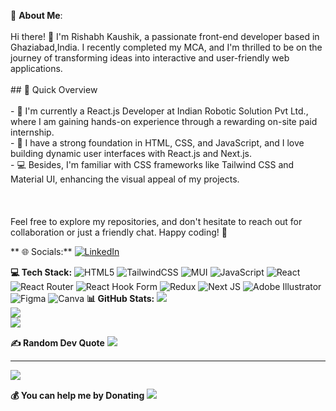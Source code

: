 💫 **About Me**:<br><br>
Hi there! 👋 I'm Rishabh Kaushik, a passionate front-end developer based in Ghaziabad,India. I recently completed my MCA, and I'm thrilled to be on the journey of transforming ideas into interactive and user-friendly web applications.<br><br>## 🚀 Quick Overview<br><br>- 🔭 I'm currently a React.js Developer at Indian Robotic Solution Pvt Ltd., where I am gaining hands-on experience through a rewarding on-site paid internship.<br>- 🌱 I have a strong foundation in HTML, CSS, and JavaScript, and I love building dynamic user interfaces with React.js and Next.js.<br>- 💻 Besides, I'm familiar with CSS frameworks like Tailwind CSS and Material UI, enhancing the visual appeal of my projects.<br><br> <br><br>Feel free to explore my repositories, and don't hesitate to reach out for collaboration or just a friendly chat. Happy coding! 🚀<br>

** 🌐 Socials:**
[![LinkedIn](https://img.shields.io/badge/LinkedIn-%230077B5.svg?logo=linkedin&logoColor=white)](https://linkedin.com/in/https://www.linkedin.com/in/coder-rishabh-kaushik/) 

**💻 Tech Stack:**
![HTML5](https://img.shields.io/badge/html5-%23E34F26.svg?style=for-the-badge&logo=html5&logoColor=white) ![TailwindCSS](https://img.shields.io/badge/tailwindcss-%2338B2AC.svg?style=for-the-badge&logo=tailwind-css&logoColor=white) ![MUI](https://img.shields.io/badge/MUI-%230081CB.svg?style=for-the-badge&logo=mui&logoColor=white) ![JavaScript](https://img.shields.io/badge/javascript-%23323330.svg?style=for-the-badge&logo=javascript&logoColor=%23F7DF1E) ![React](https://img.shields.io/badge/react-%2320232a.svg?style=for-the-badge&logo=react&logoColor=%2361DAFB) ![React Router](https://img.shields.io/badge/React_Router-CA4245?style=for-the-badge&logo=react-router&logoColor=white) ![React Hook Form](https://img.shields.io/badge/React%20Hook%20Form-%23EC5990.svg?style=for-the-badge&logo=reacthookform&logoColor=white) ![Redux](https://img.shields.io/badge/redux-%23593d88.svg?style=for-the-badge&logo=redux&logoColor=white) ![Next JS](https://img.shields.io/badge/Next-black?style=for-the-badge&logo=next.js&logoColor=white) ![Adobe Illustrator](https://img.shields.io/badge/adobe%20illustrator-%23FF9A00.svg?style=for-the-badge&logo=adobe%20illustrator&logoColor=white) ![Figma](https://img.shields.io/badge/figma-%23F24E1E.svg?style=for-the-badge&logo=figma&logoColor=white) ![Canva](https://img.shields.io/badge/Canva-%2300C4CC.svg?style=for-the-badge&logo=Canva&logoColor=white)
**📊 GitHub Stats:**
![](https://github-readme-stats.vercel.app/api?username=CoderRishabhKaushik&theme=swift&hide_border=false&include_all_commits=false&count_private=false)<br/>
![](https://github-readme-streak-stats.herokuapp.com/?user=CoderRishabhKaushik&theme=swift&hide_border=false)<br/>
![](https://github-readme-stats.vercel.app/api/top-langs/?username=CoderRishabhKaushik&theme=swift&hide_border=false&include_all_commits=false&count_private=false&layout=compact)

**✍️ Random Dev Quote**
![](https://quotes-github-readme.vercel.app/api?type=horizontal&theme=light)

---
[![](https://visitcount.itsvg.in/api?id=CoderRishabhKaushik&icon=7&color=12)](https://visitcount.itsvg.in)

  **💰 You can help me by Donating**
<a href="https://www.buymeacoffee.com/rkaushik25u"><img src="https://img.buymeacoffee.com/button-api/?text=Buy me a coffee&emoji=&slug=rkaushik25u&button_colour=BD5FFF&font_colour=ffffff&font_family=Cookie&outline_colour=000000&coffee_colour=FFDD00" /></a>
  
<!-- Proudly created with GPRM ( https://gprm.itsvg.in ) -->
